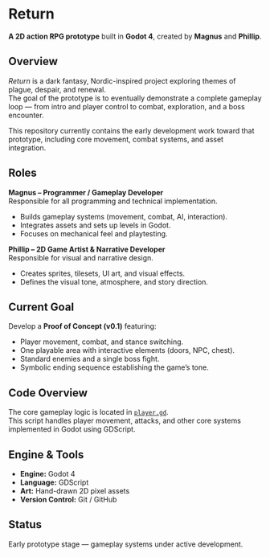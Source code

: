 # Return

**A 2D action RPG prototype** built in **Godot 4**, created by **Magnus** and **Phillip**.

## Overview

_Return_ is a dark fantasy, Nordic-inspired project exploring themes of plague, despair, and renewal.  
The goal of the prototype is to eventually demonstrate a complete gameplay loop — from intro and player control to combat, exploration, and a boss encounter.

This repository currently contains the early development work toward that prototype, including core movement, combat systems, and asset integration.

## Roles

**Magnus – Programmer / Gameplay Developer**  
Responsible for all programming and technical implementation.

- Builds gameplay systems (movement, combat, AI, interaction).
- Integrates assets and sets up levels in Godot.
- Focuses on mechanical feel and playtesting.

**Phillip – 2D Game Artist & Narrative Developer**  
Responsible for visual and narrative design.

- Creates sprites, tilesets, UI art, and visual effects.
- Defines the visual tone, atmosphere, and story direction.

## Current Goal

Develop a **Proof of Concept (v0.1)** featuring:

- Player movement, combat, and stance switching.
- One playable area with interactive elements (doors, NPC, chest).
- Standard enemies and a single boss fight.
- Symbolic ending sequence establishing the game’s tone.

## Code Overview

The core gameplay logic is located in [`player.gd`](./scripts/player/player.gd).  
This script handles player movement, attacks, and other core systems implemented in Godot using GDScript.

## Engine & Tools

- **Engine:** Godot 4
- **Language:** GDScript
- **Art:** Hand-drawn 2D pixel assets
- **Version Control:** Git / GitHub

## Status

Early prototype stage — gameplay systems under active development.
